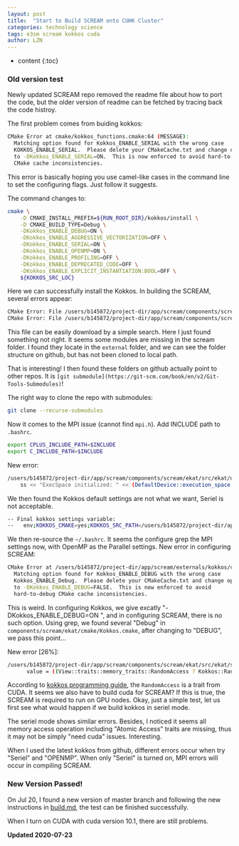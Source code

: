 ```yaml
---
layout: post
title:  "Start to Build SCREAM onto CUHK Cluster"
categories: technology science
tags: e3sm scream kokkos cuda
author: LZN
---
```


* content
{:toc}

### Old version test

Newly updated SCREAM repo removed the readme file about how to port the code, but the older version of readme can be fetched by tracing back the code histroy.

The first problem comes from buiding kokkos:

``` bash
CMake Error at cmake/kokkos_functions.cmake:64 (MESSAGE):
  Matching option found for Kokkos_ENABLE_SERIAL with the wrong case
  KOKKOS_ENABLE_SERIAL.  Please delete your CMakeCache.txt and change option
  to -DKokkos_ENABLE_SERIAL=ON.  This is now enforced to avoid hard-to-debug
  CMake cache inconsistencies.
```

This error is basically hoping you use camel-like cases in the command line to set the configuring flags. Just follow it suggests.

The command changes to:

``` bash
cmake \
    -D CMAKE_INSTALL_PREFIX=${RUN_ROOT_DIR}/kokkos/install \
    -D CMAKE_BUILD_TYPE=Debug \
    -DKokkos_ENABLE_DEBUG=ON \
    -DKokkos_ENABLE_AGGRESSIVE_VECTORIZATION=OFF \
    -DKokkos_ENABLE_SERIAL=ON \
    -DKokkos_ENABLE_OPENMP=ON \
    -DKokkos_ENABLE_PROFILING=OFF \
    -DKokkos_ENABLE_DEPRECATED_CODE=OFF \
    -DKokkos_ENABLE_EXPLICIT_INSTANTIATION:BOOL=OFF \
    ${KOKKOS_SRC_LOC}
```

Here we can successfully install the Kokkos. In building the SCREAM, several errors appear:

``` bash
CMake Error: File /users/b145872/project-dir/app/scream/components/scream/../cam/src/physics/rrtmgp/external/rrtmgp/data/rrtmgp-data-lw-g224-2018-12-04.nc does not exist.
CMake Error: File /users/b145872/project-dir/app/scream/components/scream/../cam/src/physics/rrtmgp/external/rrtmgp/data/rrtmgp-data-sw-g224-2018-12-04.nc does not exist.
```

This file can be easily download by a simple search. Here I just found something not right. It seems some modules are missing in the scream folder. I found they locate in the `external` folder, and we can see the folder structure on github, but has not been cloned to local path.

That is interesting! I then found these folders on github actually point to other repos. It is `[git submodule](https://git-scm.com/book/en/v2/Git-Tools-Submodules)`!

The right way to clone the repo with submodules:

``` bash
git clone --recurse-submodules
```

Now it comes to the MPI issue (cannot find `mpi.h`). Add INCLUDE path to `.bashrc`.

``` bash
export CPLUS_INCLUDE_PATH=$INCLUDE
export C_INCLUDE_PATH=$INCLUDE
```

New error:
``` bash
/users/b145872/project-dir/app/scream/components/scream/ekat/src/ekat/util/scream_arch.cpp(34): error: class "Kokkos::Serial" has no member "impl_is_initialized"
    ss << "ExecSpace initialized: " << (DefaultDevice::execution_space::impl_is_initialized() ? "yes" : "no") << "\n";
```
We then found the Kokkos default settings are not what we want, Seriel is not acceptable.
``` bash
-- Final kokkos settings variable:
--   env;KOKKOS_CMAKE=yes;KOKKOS_SRC_PATH=/users/b145872/project-dir/app/scream/externals/kokkos;KOKKOS_PATH=/users/b145872/project-dir/app/scream/externals/kokkos;KOKKOS_INSTALL_PATH=/users/b145872/project-dir/app/scream_run/scream_test01/kokkos/install;KOKKOS_ARCH=None;KOKKOS_DEVICES=Serial;KOKKOS_DEBUG=no;KOKKOS_OPTIONS=disable_dualview_modify_check;KOKKOS_USE_TPLS=librt
```

We then re-source the `~/.bashrc`. It seems the configure grep the MPI settings now, with OpenMP as the Parallel settings. New error in configuring SCREAM:
``` bash
CMake Error at /users/b145872/project-dir/app/scream/externals/kokkos/cmake/kokkos_functions.cmake:49 (MESSAGE):
  Matching option found for Kokkos_ENABLE_DEBUG with the wrong case
  Kokkos_ENABLE_Debug.  Please delete your CMakeCache.txt and change option
  to -DKokkos_ENABLE_DEBUG=FALSE.  This is now enforced to avoid
  hard-to-debug CMake cache inconsistencies.
```
This is weird. In configuring Kokkos, we give excatly "-DKokkos_ENABLE_DEBUG=ON \", and in configuring SCREAM, there is no such option. Using grep, we found several "Debug" in `components/scream/ekat/cmake/Kokkos.cmake`, after changing to "DEBUG", we pass this point...

New error [26%]:

``` bash
/users/b145872/project-dir/app/scream/components/scream/ekat/src/ekat/scream_kokkos_meta.hpp(18): error: class "Kokkos::MemoryTraits<0U>" has no member "RandomAccess"
      value = ((View::traits::memory_traits::RandomAccess ? Kokkos::RandomAccess : 0) | 

```

According to [kokkos programming guide](https://fossies.org/linux/Trilinos/packages/kokkos/doc/Kokkos_PG.pdf), the `RandomAccess` is a trait from CUDA. It seems we also have to build cuda for SCREAM? If this is true, the SCREAM is required to run on GPU nodes. Okay, just a simple test, let us first see what would happen if we build kokkos in seriel mode.

The seriel mode shows similar errors. Besides, I noticed it seems all memory access operation including "Atomic Access" traits are missing, thus it may not be simply "need cuda" issues. Interesting.

When I used the latest kokkos from github, different errors occur when try "Seriel" and "OPENMP". When only "Seriel" is turned on, MPI errors will occur in compiling SCREAM.

### New Version Passed!

On Jul 20, I found a new version of master branch and following the new instructions in [build.md](https://github.com/E3SM-Project/scream/blob/master/components/scream/docs/build.md), the test can be finished successfully.

When I turn on CUDA with cuda version 10.1, there are still problems.



**Updated 2020-07-23**
